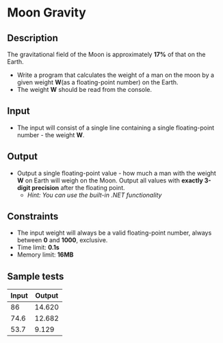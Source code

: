 # Moon Gravity

## Description
The gravitational field of the Moon is approximately **17%** of that on the Earth.
  - Write a program that calculates the weight of a man on the moon by a given weight **W**(as a floating-point number) on the Earth.
  - The weight **W** should be read from the console.

## Input
- The input will consist of a single line containing a single floating-point number - the weight **W**.

## Output
- Output a single floating-point value - how much a man with the weight **W** on Earth will weigh on the Moon. 
Output all values with **exactly 3-digit precision** after the floating point.
  - _Hint: You can use the built-in .NET functionality_

## Constraints
- The input weight will always be a valid floating-point number, always between **0** and **1000**, exclusive.
- Time limit: **0.1s**
- Memory limit: **16MB**

## Sample tests

|     Input      |     Output     |
|----------------|----------------|
|86              |14.620          |
|74.6            |12.682          |
|53.7            |9.129           |